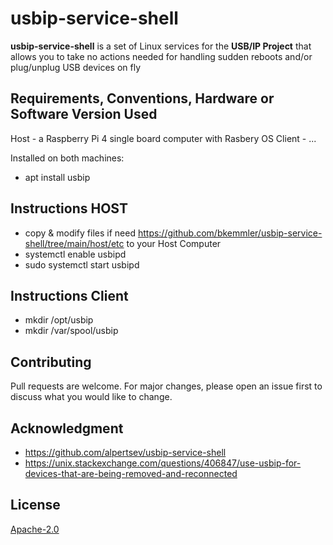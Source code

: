 # usbip-service-shell

**usbip-service-shell** is a set of Linux services for the **USB/IP Project** that allows you to take no actions needed for handling sudden reboots and/or plug/unplug USB devices on fly

## Requirements, Conventions, Hardware or Software Version Used ##

Host - a Raspberry Pi 4 single board computer with  Rasbery OS
Client - ...

Installed on both machines:
 * apt install usbip


## Instructions HOST
 - copy & modify files if need https://github.com/bkemmler/usbip-service-shell/tree/main/host/etc to your Host Computer 
 - systemctl enable usbipd
 - sudo systemctl start usbipd

## Instructions Client
 - mkdir /opt/usbip
 - mkdir /var/spool/usbip
 
## Contributing
Pull requests are welcome. For major changes, please open an issue first to discuss what you would like to change.

## Acknowledgment
- https://github.com/alpertsev/usbip-service-shell
- https://unix.stackexchange.com/questions/406847/use-usbip-for-devices-that-are-being-removed-and-reconnected

## License
[Apache-2.0](http://www.apache.org/licenses/LICENSE-2.0)

